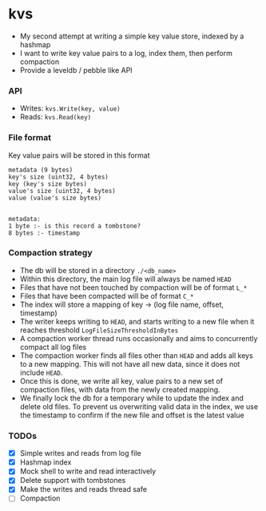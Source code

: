 # kvs

- My second attempt at writing a simple key value store, indexed by a hashmap
- I want to write key value pairs to a log, index them, then perform compaction
- Provide a leveldb / pebble like API

### API

- Writes: ```kvs.Write(key, value)```
- Reads: ```kvs.Read(key)```

### File format

Key value pairs will be stored in this format

```text
metadata (9 bytes)
key's size (uint32, 4 bytes)
key (key's size bytes)
value's size (uint32, 4 bytes)
value (value's size bytes)


metadata:
1 byte :- is this record a tombstone?
8 bytes :- timestamp
```

### Compaction strategy

- The db will be stored in a directory `./<db_name>`
- Within this directory, the main log file will always be named `HEAD`
- Files that have not been touched by compaction will be of format `L_*`
- Files that have been compacted will be of format `C_*`
- The index will store a mapping of key -> (log file name, offset, timestamp)
- The writer keeps writing to `HEAD`, and starts writing to a new file when it reaches
  threshold `LogFileSizeThresholdInBytes`
- A compaction worker thread runs occasionally and aims to concurrently compact all log files
- The compaction worker finds all files other than `HEAD` and adds all keys to a new mapping.
  This will not have all new data, since it does not include `HEAD`.
- Once this is done, we write all key, value pairs to a new set of compaction files, with data from the newly created
  mapping.
- We finally lock the db for a temporary while to update the index and delete old files. To prevent us overwriting valid
  data in the index, we use the timestamp to confirm if the new file and offset is the latest value

### TODOs

- [x] Simple writes and reads from log file
- [x] Hashmap index
- [x] Mock shell to write and read interactively
- [x] Delete support with tombstones
- [x] Make the writes and reads thread safe
- [ ] Compaction 